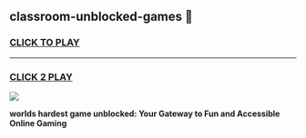 
## classroom-unblocked-games 👋
<h3>
<a href="https://premium.freeplayer.one?title=classroom-unblocked-games&ref=14F">CLICK TO PLAY</a></h3>
<hr>

<h3>
<a href="https://premium.freeplayer.one?title=classroom-unblocked-games&ref=14F">CLICK 2 PLAY</a>
  
</h3>

<a href="https://premium.freeplayer.one?title=classroom-unblocked-games&ref=12F/"><img src="https://clearcache.store/games.png"></a>


**worlds hardest game unblocked: Your Gateway to Fun and Accessible Online Gaming**
